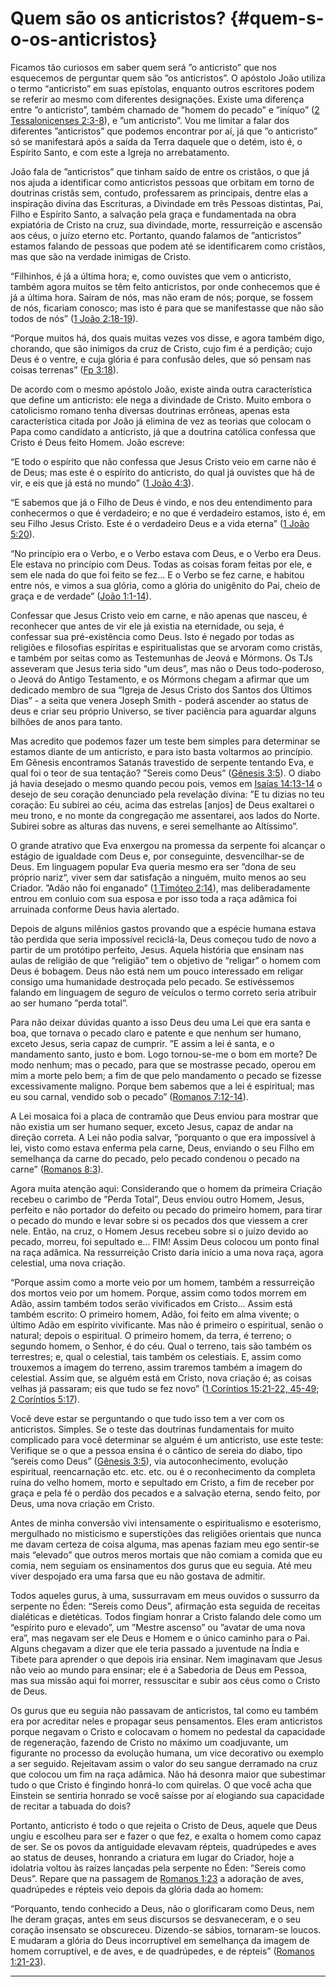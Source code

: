 # Quem são os anticristos? {#quem-s-o-os-anticristos}

Ficamos tão curiosos em saber quem será ”o anticristo” que nos esquecemos de perguntar quem são ”os anticristos”. O apóstolo João utiliza o termo “anticristo” em suas epístolas, enquanto outros escritores podem se referir ao mesmo com diferentes designações. Existe uma diferença entre ”o anticristo”, também chamado de ”homem do pecado” e ”iníquo” ([2 Tessalonicenses 2:3-8](http://bibliaonline.com.br/acf/2ts/2/3-8)), e ”um anticristo”. Vou me limitar a falar dos diferentes ”anticristos” que podemos encontrar por aí, já que ”o anticristo” só se manifestará após a saída da Terra daquele que o detém, isto é, o Espírito Santo, e com este a Igreja no arrebatamento.

João fala de ”anticristos” que tinham saído de entre os cristãos, o que já nos ajuda a identificar como anticristos pessoas que orbitam em torno de doutrinas cristãs sem, contudo, professarem as principais, dentre elas a inspiração divina das Escrituras, a Divindade em três Pessoas distintas, Pai, Filho e Espírito Santo, a salvação pela graça e fundamentada na obra expiatória de Cristo na cruz, sua divindade, morte, ressurreição e ascensão aos céus, o juízo eterno etc. Portanto, quando falamos de ”anticristos” estamos falando de pessoas que podem até se identificarem como cristãos, mas que são na verdade inimigas de Cristo.

“Filhinhos, é já a última hora; e, como ouvistes que vem o anticristo, também agora muitos se têm feito anticristos, por onde conhecemos que é já a última hora. Saíram de nós, mas não eram de nós; porque, se fossem de nós, ficariam conosco; mas isto é para que se manifestasse que não são todos de nós” ([1 João 2:18-19](http://bibliaonline.com.br/acf/1jo/2/18-19)).

“Porque muitos há, dos quais muitas vezes vos disse, e agora também digo, chorando, que são inimigos da cruz de Cristo, cujo fim é a perdição; cujo Deus é o ventre, e cuja glória é para confusão deles, que só pensam nas coisas terrenas” ([Fp 3:18](http://bibliaonline.com.br/acf/fp/3/18)).

De acordo com o mesmo apóstolo João, existe ainda outra característica que define um anticristo: ele nega a divindade de Cristo. Muito embora o catolicismo romano tenha diversas doutrinas errôneas, apenas esta característica citada por João já elimina de vez as teorias que colocam o Papa como candidato a anticristo, já que a doutrina católica confessa que Cristo é Deus feito Homem. João escreve:

“E todo o espírito que não confessa que Jesus Cristo veio em carne não é de Deus; mas este é o espírito do anticristo, do qual já ouvistes que há de vir, e eis que já está no mundo” ([1 João 4:3](http://bibliaonline.com.br/acf/1jo/4/3)).

“E sabemos que já o Filho de Deus é vindo, e nos deu entendimento para conhecermos o que é verdadeiro; e no que é verdadeiro estamos, isto é, em seu Filho Jesus Cristo. Este é o verdadeiro Deus e a vida eterna” ([1 João 5:20](http://bibliaonline.com.br/acf/1jo/5/20)).

“No princípio era o Verbo, e o Verbo estava com Deus, e o Verbo era Deus. Ele estava no princípio com Deus. Todas as coisas foram feitas por ele, e sem ele nada do que foi feito se fez... E o Verbo se fez carne, e habitou entre nós, e vimos a sua glória, como a glória do unigênito do Pai, cheio de graça e de verdade” ([João 1:1-14](http://bibliaonline.com.br/acf/jo/1/1-14)).

Confessar que Jesus Cristo veio em carne, e não apenas que nasceu, é reconhecer que antes de vir ele já existia na eternidade, ou seja, é confessar sua pré-existência como Deus. Isto é negado por todas as religiões e filosofias espíritas e espiritualistas que se arvoram como cristãs, e também por seitas como as Testemunhas de Jeová e Mórmons. Os TJs asseveram que Jesus teria sido “um deus”, mas não o Deus todo-poderoso, o Jeová do Antigo Testamento, e os Mórmons chegam a afirmar que um dedicado membro de sua “Igreja de Jesus Cristo dos Santos dos Últimos Dias” - a seita que venera Joseph Smith - poderá ascender ao status de deus e criar seu próprio Universo, se tiver paciência para aguardar alguns bilhões de anos para tanto.

Mas acredito que podemos fazer um teste bem simples para determinar se estamos diante de um anticristo, e para isto basta voltarmos ao princípio. Em Gênesis encontramos Satanás travestido de serpente tentando Eva, e qual foi o teor de sua tentação? ”Sereis como Deus” ([Gênesis 3:5](http://bibliaonline.com.br/acf/gn/3/5)). O diabo já havia desejado o mesmo quando pecou pois, vemos em [Isaías 14:13-14](http://bibliaonline.com.br/acf/is/14/13-14) o desejo de seu coração denunciado pela revelação divina: ”E tu dizias no teu coração: Eu subirei ao céu, acima das estrelas [anjos] de Deus exaltarei o meu trono, e no monte da congregação me assentarei, aos lados do Norte. Subirei sobre as alturas das nuvens, e serei semelhante ao Altíssimo”.

O grande atrativo que Eva enxergou na promessa da serpente foi alcançar o estágio de igualdade com Deus e, por conseguinte, desvencilhar-se de Deus. Em linguagem popular Eva queria mesmo era ser ”dona de seu próprio nariz“, viver sem dar satisfação a ninguém, muito menos ao seu Criador. ”Adão não foi enganado” ([1 Timóteo 2:14](http://bibliaonline.com.br/acf/1tm/2/14)), mas deliberadamente entrou em conluio com sua esposa e por isso toda a raça adâmica foi arruinada conforme Deus havia alertado.

Depois de alguns milênios gastos provando que a espécie humana estava tão perdida que seria impossível reciclá-la, Deus começou tudo de novo a partir de um protótipo perfeito, Jesus. Aquela história que ensinam nas aulas de religião de que “religião” tem o objetivo de “religar” o homem com Deus é bobagem. Deus não está nem um pouco interessado em religar consigo uma humanidade destroçada pelo pecado. Se estivéssemos falando em linguagem de seguro de veículos o termo correto seria atribuir ao ser humano ”perda total”.

Para não deixar dúvidas quanto a isso Deus deu uma Lei que era santa e boa, que tornava o pecado claro e patente e que nenhum ser humano, exceto Jesus, seria capaz de cumprir. ”E assim a lei é santa, e o mandamento santo, justo e bom. Logo tornou-se-me o bom em morte? De modo nenhum; mas o pecado, para que se mostrasse pecado, operou em mim a morte pelo bem; a fim de que pelo mandamento o pecado se fizesse excessivamente maligno. Porque bem sabemos que a lei é espiritual; mas eu sou carnal, vendido sob o pecado” ([Romanos 7:12-14](http://bibliaonline.com.br/acf/rm/7/12-14)).

A Lei mosaica foi a placa de contramão que Deus enviou para mostrar que não existia um ser humano sequer, exceto Jesus, capaz de andar na direção correta. A Lei não podia salvar, ”porquanto o que era impossível à lei, visto como estava enferma pela carne, Deus, enviando o seu Filho em semelhança da carne do pecado, pelo pecado condenou o pecado na carne” ([Romanos 8:3](http://bibliaonline.com.br/acf/rm/8/3)).

Agora muita atenção aqui: Considerando que o homem da primeira Criação recebeu o carimbo de ”Perda Total”, Deus enviou outro Homem, Jesus, perfeito e não portador do defeito ou pecado do primeiro homem, para tirar o pecado do mundo e levar sobre si os pecados dos que viessem a crer nele. Então, na cruz, o Homem Jesus recebeu sobre si o juízo devido ao pecado, morreu, foi sepultado e... FIM! Assim Deus colocou um ponto final na raça adâmica. Na ressurreição Cristo daria início a uma nova raça, agora celestial, uma nova criação.

“Porque assim como a morte veio por um homem, também a ressurreição dos mortos veio por um homem. Porque, assim como todos morrem em Adão, assim também todos serão vivificados em Cristo... Assim está também escrito: O primeiro homem, Adão, foi feito em alma vivente; o último Adão em espírito vivificante. Mas não é primeiro o espiritual, senão o natural; depois o espiritual. O primeiro homem, da terra, é terreno; o segundo homem, o Senhor, é do céu. Qual o terreno, tais são também os terrestres; e, qual o celestial, tais também os celestiais. E, assim como trouxemos a imagem do terreno, assim traremos também a imagem do celestial. Assim que, se alguém está em Cristo, nova criação é; as coisas velhas já passaram; eis que tudo se fez novo” ([1 Coríntios 15:21-22, 45-49](http://bibliaonline.com.br/acf/1co/15/21-22,45-49); [2 Coríntios 5:17](http://bibliaonline.com.br/acf/2co/5/17)).

Você deve estar se perguntando o que tudo isso tem a ver com os anticristos. Simples. Se o teste das doutrinas fundamentais for muito complicado para você determinar se alguém é um anticristo, use este teste: Verifique se o que a pessoa ensina é o cântico de sereia do diabo, tipo ”sereis como Deus” ([Gênesis 3:5](http://bibliaonline.com.br/acf/gn/3/5)), via autoconhecimento, evolução espiritual, reencarnação etc. etc. etc. ou é o reconhecimento da completa ruína do velho homem, morto e sepultado em Cristo, a fim de receber por graça e pela fé o perdão dos pecados e a salvação eterna, sendo feito, por Deus, uma nova criação em Cristo.

Antes de minha conversão vivi intensamente o espiritualismo e esoterismo, mergulhado no misticismo e superstições das religiões orientais que nunca me davam certeza de coisa alguma, mas apenas faziam meu ego sentir-se mais “elevado” que outros meros mortais que não comiam a comida que eu comia, nem seguiam os ensinamentos dos gurus que eu seguia. Até meu viver despojado era uma farsa que eu não gostava de admitir.

Todos aqueles gurus, à uma, sussurravam em meus ouvidos o sussurro da serpente no Éden: “Sereis como Deus”, afirmação esta seguida de receitas dialéticas e dietéticas. Todos fingiam honrar a Cristo falando dele como um “espírito puro e elevado”, um ”Mestre ascenso” ou ”avatar de uma nova era”, mas negavam ser ele Deus e Homem e o único caminho para o Pai. Alguns chegavam a dizer que ele teria passado a juventude na Índia e Tibete para aprender o que depois iria ensinar. Nem imaginavam que Jesus não veio ao mundo para ensinar; ele é a Sabedoria de Deus em Pessoa, mas sua missão aqui foi morrer, ressuscitar e subir aos céus como o Cristo de Deus.

Os gurus que eu seguia não passavam de anticristos, tal como eu também era por acreditar neles e propagar seus pensamentos. Eles eram anticristos porque negavam o Cristo e colocavam o homem no pedestal da capacidade de regeneração, fazendo de Cristo no máximo um coadjuvante, um figurante no processo da evolução humana, um vice decorativo ou exemplo a ser seguido. Rejeitavam assim o valor do seu sangue derramado na cruz que colocou um fim na raça adâmica. Não há desonra maior que subestimar tudo o que Cristo é fingindo honrá-lo com quirelas. O que você acha que Einstein se sentiria honrado se você saísse por aí elogiando sua capacidade de recitar a tabuada do dois?

Portanto, anticristo é todo o que rejeita o Cristo de Deus, aquele que Deus ungiu e escolheu para ser e fazer o que fez, e exalta o homem como capaz de ser. Se os povos da antiguidade elevavam répteis, quadrúpedes e aves ao status de deuses, honrando a criatura em lugar do Criador, hoje a idolatria voltou às raízes lançadas pela serpente no Éden: ”Sereis como Deus”. Repare que na passagem de [Romanos 1:23](http://bibliaonline.com.br/acf/rm/1/23) a adoração de aves, quadrúpedes e répteis veio depois da glória dada ao homem:

“Porquanto, tendo conhecido a Deus, não o glorificaram como Deus, nem lhe deram graças, antes em seus discursos se desvaneceram, e o seu coração insensato se obscureceu. Dizendo-se sábios, tornaram-se loucos. E mudaram a glória do Deus incorruptível em semelhança da imagem de homem corruptível, e de aves, e de quadrúpedes, e de répteis” ([Romanos 1:21-23](http://bibliaonline.com.br/acf/rm/1/21-23)).

*****